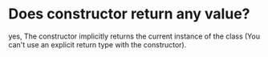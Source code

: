 # Does constructor return any value?
yes, The constructor implicitly returns the current instance of the class (You can't use an explicit return type with the constructor).
